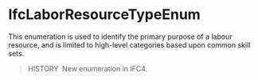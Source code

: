 # IfcLaborResourceTypeEnum

This enumeration is used to identify the primary purpose of a labour resource, and is limited to high-level categories based upon common skill sets.

> HISTORY&nbsp; New enumeration in IFC4.
